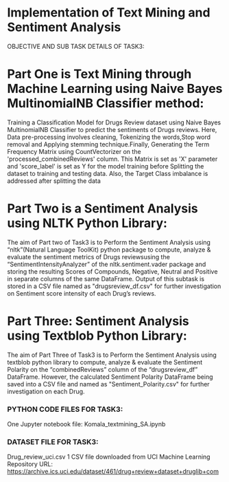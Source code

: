 

# Implementation of Text Mining and Sentiment Analysis 

 
OBJECTIVE AND SUB TASK DETAILS OF TASK3:
 
# Part One is Text Mining through Machine Learning using Naive Bayes MultinomialNB Classifier method:
 
Training a Classification Model for Drugs Review dataset using Naive 
Bayes MultinomialNB Classifier to predict the sentiments of Drugs reviews.
Here, Data pre-processing involves cleaning, Tokenizing the 
words,Stop word removal and Applying stemming technique.Finally, Generating the Term Frequency 
Matrix using CountVectorizer on the 'processed_combinedReviews' column.
This Matrix is set as 'X' parameter and 'score_label' is set as Y for the model training 
before Splitting the dataset to training and testing data.
Also, the Target Class imbalance is addressed after splitting the data



# Part Two is a Sentiment Analysis using NLTK Python Library:

The aim of Part two of Task3 is to Perform the Sentiment Analysis using “nltk”(Natural 
Language ToolKit) python package to compute, analyze & evaluate the sentiment metrics of 
Drugs reviewsusing the “SentimentIntensityAnalyzer” of the nltk.sentiment.vader package 
and storing the resulting Scores of Compounds, Negative, Neutral and Positive in 
separate columns of the same DataFrame. 
Output of this subtask is stored in a CSV file named as "drugsreview_df.csv" for 
further investigation on Sentiment score intensity of each Drug’s reviews.

# Part Three: Sentiment Analysis using Textblob Python Library: 

The aim of Part Three of Task3 is to Perform the Sentiment Analysis using textblob python 
library to compute, analyze & evaluate the Sentiment Polarity on the “combinedReviews” 
column of the “drugsreview_df” DataFrame. 
However, the calculated Sentiment Polarity DataFrame being saved into a CSV file 
and named as "Sentiment_Polarity.csv" for further investigation on each Drug.

### PYTHON CODE FILES FOR TASK3:
One Jupyter notebook file: Komala_textmining_SA.ipynb


### DATASET FILE FOR TASK3:
Drug_review_uci.csv
1 CSV file downloaded from UCI Machine Learning Repository
URL: https://archive.ics.uci.edu/dataset/461/drug+review+dataset+druglib+com  
